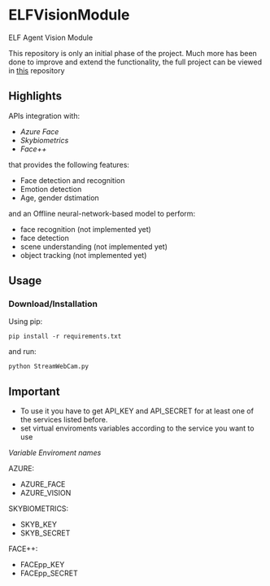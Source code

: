 # ELFVisionModule
ELF Agent Vision Module

This repository is only an initial phase of the project. Much more has been done to improve and extend the functionality, the full project can be viewed in [this](https://github.com/SmartApplicationUnipi/Smart_ELF) repository

## Highlights

APIs integration with:
- *Azure Face*
- *Skybiometrics*
- *Face++*

that provides the following features:
- Face detection and recognition
- Emotion detection
- Age, gender dstimation

and an Offline neural-network-based model to perform:
- face recognition (not implemented yet)
- face detection
- scene understanding (not implemented yet)
- object tracking (not implemented yet)

## Usage

### Download/Installation

Using pip:
```
pip install -r requirements.txt
```
and run:
```
python StreamWebCam.py
```

## Important

- To use it you have to get API_KEY and API_SECRET for at least one of the services listed before.
- set virtual enviroments variables according to the service you want to use

*Variable Enviroment names*

AZURE:
- AZURE_FACE
- AZURE_VISION

SKYBIOMETRICS:
- SKYB_KEY
- SKYB_SECRET

FACE++:
- FACEpp_KEY
- FACEpp_SECRET

